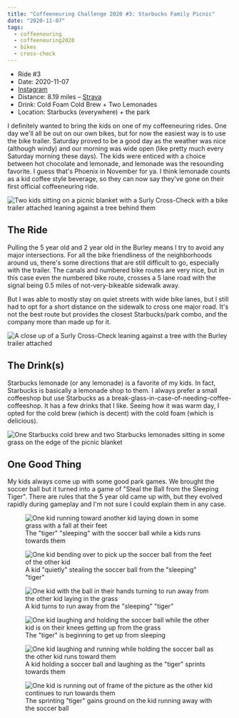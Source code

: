 ```yaml
---
title: "Coffeeneuring Challenge 2020 #3: Starbucks Family Picnic"
date: "2020-11-07"
tags:
  - coffeeneuring
  - coffeeneuring2020
  - bikes
  - cross-check
---
```


- Ride #3
- Date: 2020-11-07
- [Instagram](https://www.instagram.com/p/CHen2fypVXv/)
- Distance: 8.19 miles – [Strava](https://www.strava.com/activities/4320449575)
- Drink: Cold Foam Cold Brew + Two Lemonades
- Location: Starbucks (everywhere) + the park

I definitely wanted to bring the kids on one of my coffeeneuring rides. One day we'll all be out on our own bikes, but for now the easiest way is to use the bike trailer. Saturday proved to be a good day as the weather was nice (although windy) and our morning was wide open (like pretty much every Saturday morning these days). The kids were enticed with a choice between hot chocolate and lemonade, and lemonade was the resounding favorite. I guess that's Phoenix in November for ya. I think lemonade counts as a kid coffee style beverage, so they can now say they've gone on their first official coffeeneuring ride.

![Two kids sitting on a picnic blanket with a Surly Cross-Check with a bike trailer attached leaning against a tree behind them](../images/coffeeneuring/2020/ride-3/picnic.jpg)

## The Ride

Pulling the 5 year old and 2 year old in the Burley means I try to avoid any major intersections. For all the bike friendliness of the neighborhoods around us, there's some directions that are still difficult to go, especially with the trailer. The canals and numbered bike routes are very nice, but in this case even the numbered bike route, crosses a 5 lane road with the signal being 0.5 miles of not-very-bikeable sidewalk away.

But I was able to mostly stay on quiet streets with wide bike lanes, but I still had to opt for a short distance on the sidewalk to cross one major road. It's not the best route but provides the closest Starbucks/park combo, and the company more than made up for it.

![A close up of a Surly Cross-Check leaning against a tree with the Burley trailer attached](../images/coffeeneuring/2020/ride-3/bike-with-trailer.jpg)

## The Drink(s)

Starbucks lemonade (or any lemonade) is a favorite of my kids. In fact, Starbucks is basically a lemonade shop to them. I always prefer a small coffeeshop but use Starbucks as a break-glass-in-case-of-needing-coffee-coffeeshop. It has a few drinks that I like. Seeing how it was warm day, I opted for the cold brew (which is decent) with the cold foam (which is delicious).

![One Starbucks cold brew and two Starbucks lemonades sitting in some grass on the edge of the picnic blanket](../images/coffeeneuring/2020/ride-3/drinks.jpg)

## One Good Thing

My kids always come up with some good park games. We brought the soccer ball but it turned into a game of "Steal the Ball from the Sleeping Tiger". There are rules that the 5 year old came up with, but they evolved rapidly during gameplay and I'm not sure I could explain them in any case.

<figure>
  <img
    src="../images/coffeeneuring/2020/ride-3/sleeping-tiger-1.jpg"
    alt="One kid running toward another kid laying down in some grass with a fall at their feet"
  />
  <figcaption>
    The "tiger" "sleeping" with the soccer ball while a kids runs towards them
  </figcaption>
</figure>

<figure>
  <img
    src="../images/coffeeneuring/2020/ride-3/sleeping-tiger-2.jpg"
    alt="One kid bending over to pick up the soccer ball from the feet of the other kid"
  />
  <figcaption>
    A kid "quietly" stealing the soccer ball from the "sleeping" "tiger"
  </figcaption>
</figure>

<figure>
  <img
    src="../images/coffeeneuring/2020/ride-3/sleeping-tiger-3.jpg"
    alt="One kid with the ball in their hands turning to run away from the other kid laying in the grass"
  />
  <figcaption>A kid turns to run away from the "sleeping" "tiger"</figcaption>
</figure>

<figure>
  <img
    src="../images/coffeeneuring/2020/ride-3/sleeping-tiger-4.jpg"
    alt="One kid laughing and holding the soccer ball while the other kid is on their knees getting up from the grass"
  />
  <figcaption>The "tiger" is beginning to get up from sleeping</figcaption>
</figure>

<figure>
  <img
    src="../images/coffeeneuring/2020/ride-3/sleeping-tiger-5.jpg"
    alt="One kid laughing and running while holding the soccer ball as the other kid runs toward them"
  />
  <figcaption>
    A kid holding a soccer ball and laughing as the "tiger" sprints towards them
  </figcaption>
</figure>

<figure>
  <img
    src="../images/coffeeneuring/2020/ride-3/sleeping-tiger-6.jpg"
    alt="One kid is running out of frame of the picture as the other kid continues to run towards them"
  />
  <figcaption>
    The sprinting "tiger" gains ground on the kid running away with the soccer
    ball
  </figcaption>
</figure>
